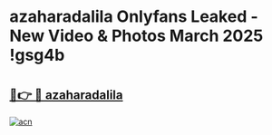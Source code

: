 # azaharadalila Onlyfans Leaked - New Video & Photos March 2025 !gsg4b

# <h2><a href="https://kffd2n.iuczelnia.edu.pl?title=azaharadalila&ref=gsg4b">🔗👉 🔴 azaharadalila</a></h2>

[![acn](https://github.com/user-attachments/assets/0f9c940e-d8b0-45ae-aac7-cd30a18b3e1c)](https://kffd2n.iuczelnia.edu.pl?title=azaharadalila&ref=gsg4b)


